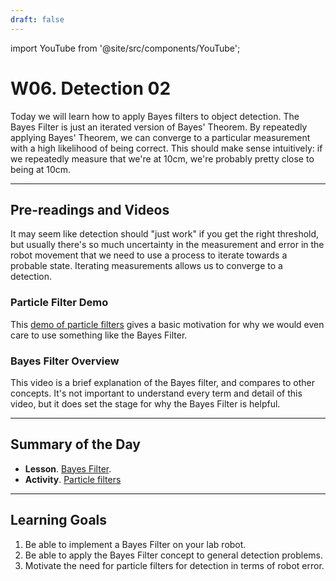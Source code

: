 ```yaml
---
draft: false
---
```


import YouTube from '@site/src/components/YouTube';


# W06. Detection 02
Today we will learn how to apply Bayes filters to object detection. The Bayes Filter is just an iterated version of Bayes' Theorem. By repeatedly applying Bayes' Theorem, we can converge to a particular measurement with a high likelihood of being correct. This should make sense intuitively: if we repeatedly measure that we're at 10cm, we're probably pretty close to being at 10cm.

---
## Pre-readings and Videos
It may seem like detection should "just work" if you get the right threshold, but usually there's so much uncertainty in the measurement and error in the robot movement that we need to use a process to iterate towards a probable state. Iterating measurements allows us to converge to a detection.

### Particle Filter Demo
This [demo of particle filters](https://amrl.cs.utexas.edu/interactive-particle-filters/) gives a basic motivation for why we would even care to use something like the Bayes Filter. 

### Bayes Filter Overview
<YouTube id="nVU1DQ-_R5E" />
This video is a brief explanation of the Bayes filter, and compares to other concepts. It's not important to understand every term and detail of this video, but it does set the stage for why the Bayes Filter is helpful.

---
## Summary of the Day

- **Lesson**. [Bayes Filter](/teaching/lessons/bayes-filter).
- **Activity**. [Particle filters](https://amrl.cs.utexas.edu/interactive-particle-filters/)

---
## Learning Goals
1. Be able to implement a Bayes Filter on your lab robot.
2. Be able to apply the Bayes Filter concept to general detection problems.
3. Motivate the need for particle filters for detection in terms of robot error.